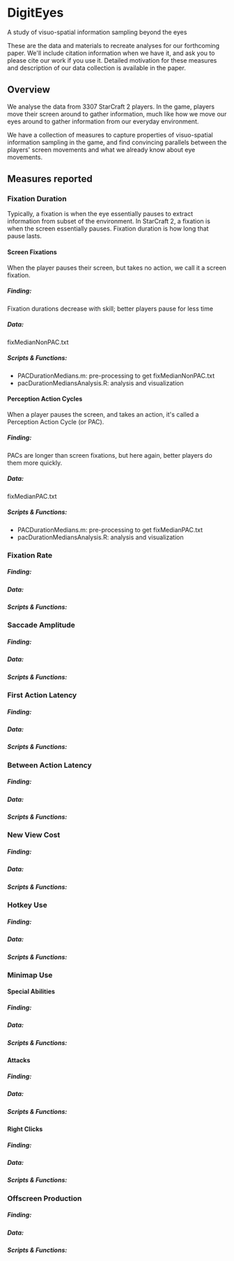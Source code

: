 # DigitEyes
A study of visuo-spatial information sampling beyond the eyes

These are the data and materials to recreate analyses for our forthcoming paper. We'll include citation information when we have it, and ask you to please cite our work if you use it. Detailed motivation for these measures and description of our data collection is available in the paper. 

## Overview
We analyse the data from 3307 StarCraft 2 players. In the game, players move their screen around to gather information, much like how we move our eyes around to gather information from our everyday environment. 

We have a collection of measures to capture properties of visuo-spatial information sampling in the game, and find convincing parallels between the players' screen movements and what we already know about eye movements. 


## Measures reported

### Fixation Duration
Typically, a fixation is when the eye essentially pauses to extract information from subset of the environment. In StarCraft 2, a fixation is when the screen essentially pauses. Fixation duration is how long that pause lasts. 

#### Screen Fixations
When the player pauses their screen, but takes no action, we call it a screen fixation. 

##### Finding: 
Fixation durations decrease with skill; better players pause for less time
##### Data:
fixMedianNonPAC.txt
##### Scripts & Functions:
- PACDurationMedians.m: pre-processing to get fixMedianNonPAC.txt 
- pacDurationMediansAnalysis.R: analysis and visualization

#### Perception Action Cycles
When a player pauses the screen, and takes an action, it's called a Perception Action Cycle (or PAC). 

##### Finding:
PACs are longer than screen fixations, but here again, better players do them more quickly. 
##### Data: 
fixMedianPAC.txt
##### Scripts & Functions:
- PACDurationMedians.m: pre-processing to get fixMedianPAC.txt 
- pacDurationMediansAnalysis.R: analysis and visualization

### Fixation Rate
##### Finding:
##### Data:
##### Scripts & Functions:

### Saccade Amplitude
##### Finding:
##### Data:
##### Scripts & Functions:

### First Action Latency
##### Finding:
##### Data:
##### Scripts & Functions:

### Between Action Latency
##### Finding:
##### Data:
##### Scripts & Functions:

### New View Cost
##### Finding:
##### Data:
##### Scripts & Functions:

### Hotkey Use
##### Finding:
##### Data:
##### Scripts & Functions:

### Minimap Use
#### Special Abilities
##### Finding:
##### Data:
##### Scripts & Functions:

#### Attacks
##### Finding:
##### Data:
##### Scripts & Functions:

#### Right Clicks
##### Finding:
##### Data:
##### Scripts & Functions:

### Offscreen Production
##### Finding:
##### Data:
##### Scripts & Functions:
